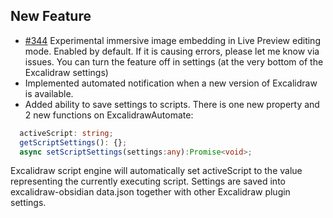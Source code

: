 ## New Feature
- [#344](https://github.com/zsviczian/obsidian-excalidraw-plugin/issues/344) Experimental immersive image embedding in Live Preview editing mode. Enabled by default. If it is causing errors, please let me know via issues. You can turn the feature off in settings (at the very bottom of the Excalidraw settings)
- Implemented automated notification when a new version of Excalidraw is available.
- Added ability to save settings to scripts. There is one new property and 2 new functions on ExcalidrawAutomate:
```typescript
  activeScript: string;
  getScriptSettings(): {};
  async setScriptSettings(settings:any):Promise<void>;
```
Excalidraw script engine will automatically set activeScript to the value representing the currently executing script. Settings are saved into excalidraw-obsidian data.json together with other Excalidraw plugin settings.
